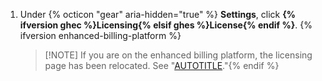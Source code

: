 1. Under {% octicon "gear" aria-hidden="true" %} **Settings**, click **{% ifversion ghec %}Licensing{% elsif ghes %}License{% endif %}**. {% ifversion enhanced-billing-platform %}

   >[!NOTE] If you are on the enhanced billing platform, the licensing page has been relocated. See "[AUTOTITLE](/billing/using-the-enhanced-billing-platform-for-enterprises/gathering-insights-on-your-spending#viewing-license-usage)."{% endif %}
